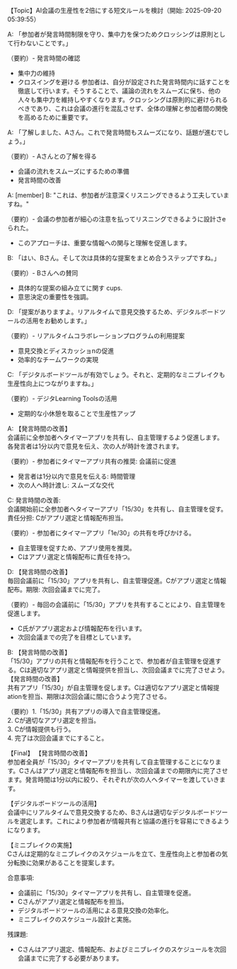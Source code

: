 【Topic】AI会議の生産性を2倍にする短文ルールを検討（開始: 2025-09-20 05:39:55）

A: 「参加者が発言時間制限を守り、集中力を保つためクロッシングは原則として行わないことです。」

（要約）- 発言時間の確認
- 集中力の維持
- クロスイングを避ける
参加者は、自分が設定された発言時間内に話すことを徹底して行います。そうすることで、議論の流れをスムーズに保ち、他の人々も集中力を維持しやすくなります。クロッシングは原則的に避けられるべきであり、これは会議の進行を混乱させず、全体の理解と参加者間の関俛を高めるために重要です。

A: 「了解しました、Aさん。これで発言時間もスムーズになり、話題が進むでしょう。」

（要約）- Aさんとの了解を得る
- 会議の流れをスムーズにするための準備
- 発言時間の改善

A: [member] B: "これは、参加者が注意深くリスニングできるよう工夫していますね。"

（要約）- 会議の参加者が細心の注意を払ってリスニングできるように設計さeられた。
- このアプローチは、重要な情報への関与と理解を促進します。

B: 「はい、Bさん。そして次は具体的な提案をまとめ合うステップですね。」

（要約）- Bさんへの賛同
- 具体的な提案の組み立てに関す cups.  
- 意思決定の重要性を強調。

D: 「提案がありますよ。リアルタイムで意見交換するため、デジタルボードツールの活用をお勧めします。」

（要約）- リアルタイムコラボレーションプログラムの利用提案  
- 意見交換とディスカッショnの促進  
- 効率的なチームワークの実現

C: 「デジタルボードツールが有効でしょう。それと、定期的なミニブレイクも生産性向上につながりますね。」

（要約）- デジタLearning Toolsの活用
- 定期的な小休憩を取ることで生産性アップ

A: 【発言時間の改善】  
 会議前に全参加者へタイマーアプリを共有し、自主管理するよう促進します。
各発言者は1分以内で意見を伝え、次の人が時計を渡されます。

（要約）- 参加者にタイマーアプリ共有の推奨: 会議前に促進  
- 発言者は1分以内で意見を伝える: 時間管理  
- 次の人へ時計渡し: スムーズな交代

C: 発言時間の改善:  
 会議開始前に全参加者へタイマーアプリ「15/30」を共有し、自主管理を促す。
責任分担: Cがアプリ選定と情報配布担当。

（要約）- 参加者にタイマーアプリ「1e/30」の共有を呼びかける。  
- 自主管理を促すため、アプリ使用を推奨。  
- Cはアプリ選定と情報配布に責任を持つ。

D: 【発言時間の改善】  
毎回会議前に「15/30」アプリを共有し、自主管理促進。Cがアプリ選定と情報配布。期限: 次回会議までに完了。

（要約）- 毎回の会議前に「15/30」アプリを共有することにより、自主管理を促進します。  
- C氏がアプリ選定および情報配布を行います。  
- 次回会議までの完了を目標としています。

B: 【発言時間の改善】  
「15/30」アプリの共有と情報配布を行うことで、参加者が自主管理を促進する。Cは適切なアプリ選定と情報提供を担当し、次回会議までに完了させよう。
【発言時間の改善】  
共有アプリ「15/30」が自主管理を促します。Cは適切なアプリ選定と情報提ationを担当、期限は次回会議に間に合うよう完了させる。

（要約）1.「15/30」共有アプリの導入で自主管理促進。  
2. Cが適切なアプリ選定を担当。  
3. Cが情報提供も行う。  
4. 完了は次回会議までにすること。

【Final】
【発言時間の改善】  
参加者全員が「15/30」タイマーアプリを共有して自主管理することになります。Cさんはアプリ選定と情報配布を担当し、次回会議までの期限内に完了させます。発言時間は1分以内に絞り、それぞれが次の人へタイマーを渡していきます。

【デジタルボードツールの活用】  
会議中にリアルタイムで意見交換するため、Bさんは適切なデジタルボードツールを選定します。これにより参加者が情報共有と協議の進行を容易にできるようになります。

【ミニブレイクの実施】  
Cさんは定期的なミニブレイクのスケジュールを立て、生産性向上と参加者の気分転換に効果があることを提案します。

合意事項:  
- 会議前に「15/30」タイマーアプリを共有し、自主管理を促進。
- Cさんがアプリ選定と情報配布を担当。
- デジタルボードツールの活用による意見交換の効率化。
- ミニブレイクのスケジュール設計と実施。

残課題:  
- Cさんはアプリ選定、情報配布、およびミニブレイクのスケジュールを次回会議までに完了する必要があります。
